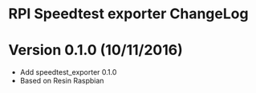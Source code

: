 RPI Speedtest exporter ChangeLog
=================================

# Version 0.1.0 (10/11/2016)

- Add speedtest_exporter 0.1.0
- Based on Resin Raspbian
